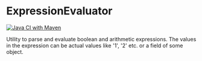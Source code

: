 # ExpressionEvaluator

[![Java CI with Maven](https://github.com/nishikant-patil/ExpressionEvaluator/actions/workflows/maven.yml/badge.svg)](https://github.com/nishikant-patil/ExpressionEvaluator/actions/workflows/maven.yml)

Utility to parse and evaluate boolean and arithmetic expressions. The values in the expression can be actual values
like '1', '2' etc. or a field of some object.